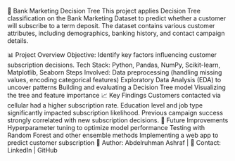 🏦 Bank Marketing Decision Tree
This project applies Decision Tree classification on the Bank Marketing Dataset to predict whether a customer will subscribe to a term deposit. The dataset contains various customer attributes, including demographics, banking history, and contact campaign details.

📊 Project Overview
Objective: Identify key factors influencing customer subscription decisions.
Tech Stack: Python, Pandas, NumPy, Scikit-learn, Matplotlib, Seaborn
Steps Involved:
Data preprocessing (handling missing values, encoding categorical features)
Exploratory Data Analysis (EDA) to uncover patterns
Building and evaluating a Decision Tree model
Visualizing the tree and feature importance
📈 Key Findings
Customers contacted via cellular had a higher subscription rate.
Education level and job type significantly impacted subscription likelihood.
Previous campaign success strongly correlated with new subscription decisions.
🚀 Future Improvements
Hyperparameter tuning to optimize model performance
Testing with Random Forest and other ensemble methods
Implementing a web app to predict customer subscription
📌 Author: Abdelruhman Ashraf | 📩 Contact: LinkedIn | GitHub
